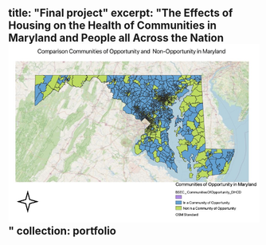 
title: "Final project"
excerpt: "The Effects of Housing on the Health of Communities in Maryland and People all Across the Nation
 <br/><img src='images/communities of opp.jpg'>"
collection: portfolio
---


